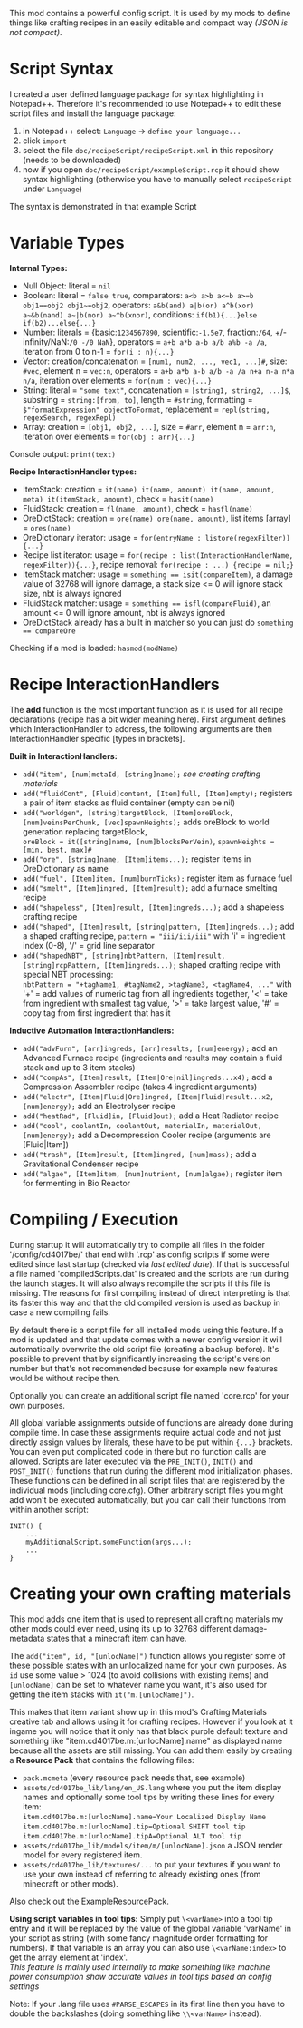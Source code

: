 This mod contains a powerful config script. It is used by my mods to define things like crafting recipes in an easily editable and compact way *(JSON is not compact)*.


# Script Syntax
I created a user defined language package for syntax highlighting in Notepad++.
Therefore it's recommended to use Notepad++ to edit these script files and install the language package:

1.  in Notepad++ select: `Language` -> `define your language...`
2.  click `import`
3.  select the file `doc/recipeScript/recipeScript.xml` in this repository (needs to be downloaded)
4.  now if you open `doc/recipeScript/exampleScript.rcp` it should show syntax highlighting (otherwise you have to manually select `recipeScript` under `Language`)

The syntax is demonstrated in that example Script

# Variable Types
**Internal Types:**

*   Null Object: literal = `nil`
*   Boolean: literal = `false true`, comparators: `a<b a>b a<=b a>=b obj1==obj2 obj1~=obj2`, operators: `a&b(and) a|b(or) a^b(xor) a~&b(nand) a~|b(nor) a~^b(xnor)`, conditions: `if(b1){...}else if(b2)...else{...}`
*   Number: literals = {basic:`1234567890`, scientific:`-1.5e7`, fraction:`/64`, +/-infinity/NaN:`/0 -/0 NaN`}, operators = `a+b a*b a-b a/b a%b -a /a`, iteration from 0 to n-1 = `for(i : n){...}`
*   Vector: creation/concatenation = `[num1, num2, ..., vec1, ...]#`, size: `#vec`, element n = `vec:n`, operators = `a+b a*b a-b a/b -a /a n+a n-a n*a n/a`, iteration over elements = `for(num : vec){...}`
*   String: literal = `"some text"`, concatenation = `[string1, string2, ...]$`, substring = `string:[from, to]`, length = `#string`, formatting = `$"formatExpression" objectToFormat`, replacement = `repl(string, regexSearch, regexRepl)`
*   Array: creation = `[obj1, obj2, ...]`, size = `#arr`, element n = `arr:n`, iteration over elements = `for(obj : arr){...}`

Console output: `print(text)`

**Recipe InteractionHandler types:**

*   ItemStack: creation = `it(name) it(name, amount) it(name, amount, meta) it(itemStack, amount)`, check = `hasit(name)`
*   FluidStack: creation = `fl(name, amount)`, check = `hasfl(name)`
*   OreDictStack: creation = `ore(name) ore(name, amount)`, list items [array] = `ores(name)`
*   OreDictionary iterator: usage = `for(entryName : listore(regexFilter)){...}`
*   Recipe list iterator: usage = `for(recipe : list(InteractionHandlerName, regexFilter)){...}`, recipe removal: `for(recipe : ...) {recipe = nil;}`
*   ItemStack matcher: usage = `something == isit(compareItem)`, a damage value of 32768 will ignore damage, a stack size <= 0 will ignore stack size, nbt is always ignored
*   FluidStack matcher: usage = `something == isfl(compareFluid)`, an amount <= 0 will ignore amount, nbt is always ignored
*   OreDictStack already has a built in matcher so you can just do `something == compareOre`

Checking if a mod is loaded: `hasmod(modName)`

# Recipe InteractionHandlers
The **add** function is the most important function as it is used for all recipe declarations (recipe has a bit wider meaning here). First argument defines which InteractionHandler to address, the following arguments are then InteractionHandler specific [types in brackets].

**Built in InteractionHandlers:**

*   `add("item", [num]metaId, [string]name);` *see creating crafting materials*
*   `add("fluidCont", [Fluid]content, [Item]full, [Item]empty);` registers a pair of item stacks as fluid container (empty can be nil)
*   `add("worldgen", [string]targetBlock, [Item]oreBlock, [num]veinsPerChunk, [vec]spawnHeights);` adds oreBlock to world generation replacing targetBlock,  
 `oreBlock = it([string]name, [num]blocksPerVein)`, `spawnHeights = [min, best, max]#`
*   `add("ore", [string]name, [Item]items...);` register items in OreDictionary as name
*   `add("fuel", [Item]item, [num]burnTicks);` register item as furnace fuel
*   `add("smelt", [Item]ingred, [Item]result);` add a furnace smelting recipe
*   `add("shapeless", [Item]result, [Item]ingreds...);` add a shapeless crafting recipe
*   `add("shaped", [Item]result, [string]pattern, [Item]ingreds...);` add a shaped crafting recipe, `pattern = "iii/iii/iii"` with 'i' = ingredient index (0-8), '/' = grid line separator
*   `add("shapedNBT", [string]nbtPattern, [Item]result, [string]rcpPattern, [Item]ingreds...);` shaped crafting recipe with special NBT processing:  
 `nbtPattern = "+tagName1, #tagName2, >tagName3, <tagName4, ..."` with '+' = add values of numeric tag from all ingredients together, '<' = take from ingredient with smallest tag value, '>' = take largest value, '#' = copy tag from first ingredient that has it

**Inductive Automation InteractionHandlers:**

*   `add("advFurn", [arr]ingreds, [arr]results, [num]energy);` add an Advanced Furnace recipe (ingredients and results may contain a fluid stack and up to 3 item stacks)
*   `add("compAs", [Item]result, [Item|Ore|nil]ingreds...x4);` add a Compression Assembler recipe (takes 4 ingredient arguments)
*   `add("electr", [Item|Fluid|Ore]ingred, [Item|Fluid]result...x2, [num]energy);` add an Electrolyser recipe
*   `add("heatRad", [Fluid]in, [Fluid]out);` add a Heat Radiator recipe
*   `add("cool", coolantIn, coolantOut, materialIn, materialOut, [num]energy);` add a Decompression Cooler recipe (arguments are [Fluid|Item])
*   `add("trash", [Item]result, [Item]ingred, [num]mass);` add a Gravitational Condenser recipe
*   `add("algae", [Item]item, [num]nutrient, [num]algae);` register item for fermenting in Bio Reactor

# Compiling / Execution
During startup it will automatically try to compile all files in the folder '<mcDir>/config/cd4017be/' that end with '.rcp' as config scripts if some were edited since last startup (checked via *last edited date*). If that is successful a file named 'compiledScripts.dat' is created and the scripts are run during the launch stages. It will also always recompile the scripts if this file is missing. The reasons for first compiling instead of direct interpreting is that its faster this way and that the old compiled version is used as backup in case a new compiling fails.

By default there is a script file for all installed mods using this feature. If a mod is updated and that update comes with a newer config version it will automatically overwrite the old script file (creating a backup before). It's possible to prevent that by significantly increasing the script's version number but that's not recommended because for example new features would be without recipe then.

Optionally you can create an additional script file named 'core.rcp' for your own purposes.

All global variable assignments outside of functions are already done during compile time. In case these assignments require actual code and not just directly assign values by literals, these have to be put within `{...}` brackets. You can even put complicated code in there but no function calls are allowed.
Scripts are later executed via the `PRE_INIT()`, `INIT()` and `POST_INIT()` functions that run during the different mod initialization phases. These functions can be defined in all script files that are registered by the individual mods (including core.cfg). Other arbitrary script files you might add won't be executed automatically, but you can call their functions from within another script:

	INIT() {
		...
		myAdditionalScript.someFunction(args...);
		...
	}

# Creating your own crafting materials
This mod adds one item that is used to represent all crafting materials my other mods could ever need, using its up to 32768 different damage-metadata states that a minecraft item can have.

The `add("item", id, "[unlocName]")` function allows you register some of these possible states with an unlocalized name for your own purposes. As `id` use some value > 1024 (to avoid collisions with existing items) and `[unlocName]` can be set to whatever name you want, it's also used for getting the item stacks with `it("m.[unlocName]")`.

This makes that item variant show up in this mod's Crafting Materials creative tab and allows using it for crafting recipes. However if you look at it ingame you will notice that it only has that black purple default texture and something like "item.cd4017be.m:[unlocName].name" as displayed name because all the assets are still missing. You can add them easily by creating a **Resource Pack** that contains the following files:

*   `pack.mcmeta` (every resource pack needs that, see example)
*   `assets/cd4017be_lib/lang/en_US.lang` where you put the item display names and optionally some tool tips by writing these lines for every item:  
 `item.cd4017be.m:[unlocName].name=Your Localized Display Name`  
 `item.cd4017be.m:[unlocName].tip=Optional SHIFT tool tip`  
 `item.cd4017be.m:[unlocName].tipA=Optional ALT tool tip`
*   `assets/cd4017be_lib/models/item/m/[unlocName].json` a JSON render model for every registered item.
*   `assets/cd4017be_lib/textures/...` to put your textures if you want to use your own instead of referring to already existing ones (from minecraft or other mods).

Also check out the ExampleResourcePack.

**Using script variables in tool tips:**
Simply put `\<varName>` into a tool tip entry and it will be replaced by the value of the global variable 'varName' in your script as string (with some fancy magnitude order formatting for numbers).
If that variable is an array you can also use `\<varName:index>` to get the array element at 'index'.  
*This feature is mainly used internally to make something like machine power consumption show accurate values in tool tips based on config settings*

Note: If your .lang file uses `#PARSE_ESCAPES` in its first line then you have to double the backslashes (doing something like `\\<varName>` instead).